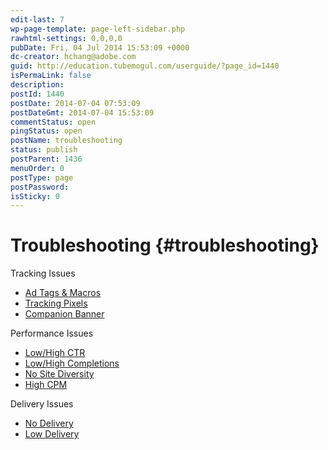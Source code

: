 ```yaml
---
edit-last: 7
wp-page-template: page-left-sidebar.php
rawhtml-settings: 0,0,0,0
pubDate: Fri, 04 Jul 2014 15:53:09 +0000
dc-creator: hchang@adobe.com
guid: http://education.tubemogul.com/userguide/?page_id=1440
isPermaLink: false
description: 
postId: 1440
postDate: 2014-07-04 07:53:09
postDateGmt: 2014-07-04 15:53:09
commentStatus: open
pingStatus: open
postName: troubleshooting
status: publish
postParent: 1436
menuOrder: 0
postType: page
postPassword: 
isSticky: 0
---
```


# Troubleshooting {#troubleshooting}

Tracking Issues

* [Ad Tags & Macros](../user-guide/execution/ad-unit-setup/3rd-party-tracking-adserving/ad-tags/user-guideexecutionad-unit-setup3rd-party-tracking-adservingad-tags.md)
* [Tracking Pixels](../user-guide/execution/ad-unit-setup/3rd-party-tracking-adserving/tracking-pixels/user-guideexecutionad-unit-setup3rd-party-tracking-adservingtracking-pixels.md)
* [Companion Banner](../user-guide/execution/ad-unit-setup/3rd-party-tracking-adserving/companion-banner/user-guideexecutionad-unit-setup3rd-party-tracking-adservingcompanion-banner.md)

Performance Issues

* [Low/High CTR](../user-guide/optimization/power-optimization/low-ctr/user-guideoptimizationpower-optimizationlow-ctr.md)
* [Low/High Completions](/user-guide/optimization/power-optimization/low-completion-rate-2/)
* [No Site Diversity](/user-guide/optimization/power-optimization/no-site-diversity/no-site-delivery/)
* [High CPM](../user-guide/optimization/power-optimization/high-cpm/user-guideoptimizationpower-optimizationhigh-cpm.md)

Delivery Issues

* [No Delivery](../user-guide/optimization/power-optimization/no-delivery/user-guideoptimizationpower-optimizationno-delivery.md)
* [Low Delivery](../user-guide/optimization/power-optimization/low-delivery/user-guideoptimizationpower-optimizationlow-delivery.md)

